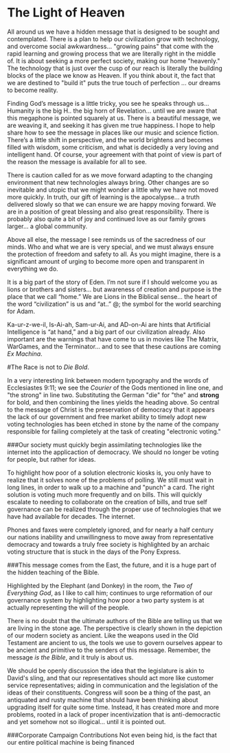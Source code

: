 # The Light of Heaven

All around us we have a hidden message that is designed to be sought and contemplated.  There is a plan to help our civilization grow with technology, and overcome social awkwardness... "growing pains" that come with the rapid learning and growing process that we are literally right in the middle of.  It is about seeking a more perfect society, making our home "heavenly."  The technology that is just over the cusp of our reach is literally the building blocks of the place we know as Heaven.  If you think about it, the fact that we are destined to "build it" puts the true touch of perfection ... our dreams to become reality.

Finding God’s message is a little tricky, you see he speaks through us...  Humanity is the big H.. the big horn of Revelation... until we are aware that this megaphone is pointed squarely at us.  There is a beautiful message, we are weaving it, and seeking it has given me true happiness.  I hope to help share how to see the message in places like our music and science fiction.  There’s a little shift in perspective, and the world brightens and becomes filled with wisdom, some criticism, and what is decidedly a very loving and intelligent hand.  Of course, your agreement with that point of view is part of the reason the message is available for all to see.  

There is caution called for as we move forward adapting to the changing environment that new technologies always bring.  Other changes are so inevitable and utopic that we might wonder a little why we have not moved more quickly.  In truth, our gift of learning is the apocalypse... a truth delivered slowly so that we can ensure we are happy moving forward.
We are in a position of great blessing and also great responsibility.  There is probably also quite a bit of joy and continued love as our family grows larger... a global community.

Above all else, the message I see reminds us of the sacredness of our minds.  Who and what we are is very special, and we must always ensure the protection of freedom and safety to all.  As you might imagine, there is a significant amount of urging to become more open and transparent in everything we do. 

It is a big part of the story of Eden.  I’m not sure if I should welcome you as lions or brothers and sisters... but awareness of creation and purpose is the place that we call “home.”  We are Lions in the Biblical sense... the heart of the word “civilization” is us and “at..” @; the symbol for the world searching for Adam.  

Ka-ur-z-we-il, Is-Ai-ah, Sam-ur-Ai, and AD-on-Ai are hints that Artificial Intelligence is “at hand,” and a big part of our civilization already.   Also important are the warnings that have come to us in movies like The Matrix, WarGames, and the Terminator... and to see that these cautions are coming *Ex Machina*.

#The Race is not to *Die Bold*.

In a very interesting link between modern typography and the words of Ecclesiastes 9:11; we see the *Courier* of the Gods mentioned in line one, and "the strong" in line two.  Substituting the German "die" for "the" and **strong** for bold, and then combining the lines yields the heading above.   So central to the message of Christ is the preservation of democracy that it appears the lack of our government and free market ability to timely adopt new voting technologies has been etched in stone by the name of the company responsible for failing completely at the task of creating "electronic voting."

###Our society must quickly begin assimilating technologies like the internet into the applicaction of democracy.  We should no longer be voting for people, but rather for ideas.

To highlight how poor of a solution electronic kiosks is, you only have to realize that it solves none of the problems of polling.  We still must wait in long lines, in order to walk up to a machine and "punch" a card.  The right solution is voting much more frequently and on bills.  This will quickly escalate to needing to collaborate on the creation of bills, and true self governance can be realized through the proper use of technologies that we have had available for decades.  The internet.

Phones and faxes were completely ignored, and for nearly a half century our nations inability and unwillingness to move away from representative democracy and towards a truly free society is highlighted by an archaic voting structure that is stuck in the days of the Pony Express.

###This message comes from the East, the future, and it is a huge part of the hidden teaching of the Bible.

Highlighted by the Elephant (and Donkey) in the room, the *Two of Everything God*, as I like to call him; continues to urge reformation of our governance system by highlighting how poor a two party system is at actually representing the will of the people.

There is no doubt that the ultimate authors of the Bible are telling us that we are living in the stone age.  The perspective is clearly shown in the depiction of our modern society as ancient.  Like the weapons used in the Old Testament are ancient to us, the tools we use to govern ourselves appear to be ancient and primitive to the senders of this message.  Remember, the message *is the Bible*, and it truly is about us.  

We should be openly discussion the idea that the legislature is akin to David's sling, and that our representatives should act more like customer service representatives; aiding in communication and the legislation of the ideas of their constituents.  Congress will soon be a thing of the past, an antiquated and rusty machine that should have been thinking about upgrading itself for quite some time.  Instead, it has created more and more problems, rooted in a lack of proper incentivization that is anti-democractic and yet somehow not so illogical... until it is pointed out.

###Corporate Campaign Contributions
Not even being hid, is the fact that our entire political machine is being financed